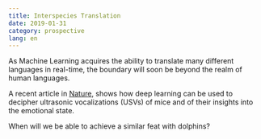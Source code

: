 ```yaml
---
title: Interspecies Translation
date: 2019-01-31
category: prospective
lang: en
---
```


As Machine Learning acquires the ability to translate many different languages in real-time, the boundary will soon be beyond the realm of human languages.

A recent article in [Nature](https://www.nature.com/articles/s41386-018-0303-6), shows how deep learning can be used to decipher ultrasonic vocalizations (USVs) of mice and of their insights into the emotional state.

When will we be able to achieve a similar feat with dolphins?